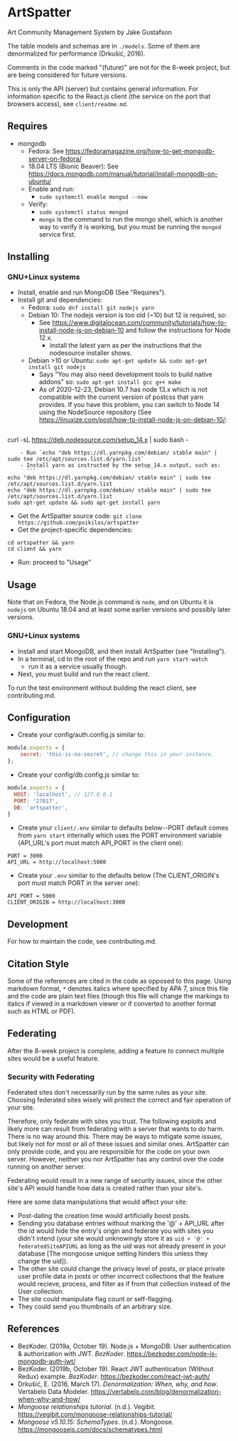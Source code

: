 # ArtSpatter
Art Community Management System by Jake Gustafson

The table models and schemas are in `./models`. Some of them are denormalized
for performance (Drkušić, 2016).

Comments in the code marked "(future)" are not for the 8-week project,
but are being considered for future versions.

This is only the API (server) but contains general information. For
information specific to the React.js client (the service on the port
that browsers access), see `client/readme.md`.

## Requires
- mongodb
  - Fedora: See
    <https://fedoramagazine.org/how-to-get-mongodb-server-on-fedora/>
  - 18.04 LTS (Bionic Beaver): See
    <https://docs.mongodb.com/manual/tutorial/install-mongodb-on-ubuntu/>
  - Enable and run:
    - `sudo systemctl enable mongod --now`
  - Verify:
    - `sudo systemctl status mongod`
    - `mongo` is the command to run the mongo shell, which is another
      way to verify it is working, but you must be running the `mongod`
      service first.


## Installing
### GNU+Linux systems
- Install, enable and run MongoDB (See "Requires").
- Install git and dependencies:
  - Fedora: `sudo dnf install git nodejs yarn`
  - Debian 10: The nodejs version is too old (~10) but 12 is required, so:
    - See <https://www.digitalocean.com/community/tutorials/how-to-install-node-js-on-debian-10>
      and follow the instructions for Node 12.x.
      - install the latest yarn as per the instructions that the nodesource installer shows.
  - Debian >10 or Ubuntu: `sudo apt-get update && sudo apt-get install git nodejs`
    - Says "You may also need development tools to build native addons" so:
      `sudo apt-get install gcc g++ make`
    - As of 2020-12-23, Debian 10.7 has node 13.x which is not compatible
      with the current version of postcss that yarn provides. If you have
      this problem, you can switch to Node 14 using the NodeSource
      repository (See
      <https://linuxize.com/post/how-to-install-node-js-on-debian-10/>:
    ```
curl -sL https://deb.nodesource.com/setup_14.x | sudo bash -
```
    - Run `echo "deb https://dl.yarnpkg.com/debian/ stable main" | sudo tee /etc/apt/sources.list.d/yarn.list`
    - Install yarn as instructed by the setup_14.x output, such as:
      ```
echo "deb https://dl.yarnpkg.com/debian/ stable main" | sudo tee /etc/apt/sources.list.d/yarn.list
echo "deb https://dl.yarnpkg.com/debian/ stable main" | sudo tee /etc/apt/sources.list.d/yarn.list
sudo apt-get update && sudo apt-get install yarn
```
- Get the ArtSpatter source code:
  `git clone https://github.com/poikilos/artspatter`
- Get the project-specific dependencies:
```
cd artspatter && yarn
cd client && yarn
```
- Run: proceed to "Usage"


## Usage
Note that on Fedora, the Node.js command is `node`, and on Ubuntu it is
`nodejs` on Ubuntu 18.04 and at least some earlier versions and possibly
later versions.

### GNU+Linux systems
- Install and start MongoDB, and then install ArtSpatter
  (see "Installing").
- In a terminal, cd to the root of the repo and run `yarn start-watch`
  - run it as a service usually though.
- Next, you must build and run the react client.

To run the test environment without building the react client, see
contributing.md.


## Configuration

- Create your config/auth.config.js similar to:
```JavaScript
module.exports = {
    secret: 'this-is-no-secret', // change this in your instance.
};
```
- Create your config/db.config.js similar to:
```JavaScript
module.exports = {
  HOST: 'localhost', // 127.0.0.1
  PORT: '27017',
  DB: 'artspatter',
}
```
- Create your `client/.env` similar to defaults below--PORT default
  comes from `yarn start` internally which uses the PORT environment
  variable (API_URL's port must match API_PORT in the client one):
```
PORT = 3000
API_URL = http://localhost:5000
```
- Create your `.env` similar to the defaults below (The CLIENT_ORIGIN's
  port must match PORT in the server one):
```
API_PORT = 5000
CLIENT_ORIGIN = http://localhost:3000
```


## Development
For how to maintain the code, see contributing.md.


## Citation Style

Some of the references are cited in the code as opposed to this page.
Using markdown format, `*` denotes italics where specified by APA 7,
since this file and the code are plain text files (though this file
will change the markings to italics if viewed in a markdown viewer or
if converted to another format such as HTML or PDF).

## Federating
After the 8-week project is complete, adding a feature to connect
multiple sites would be a useful feature.

### Security with Federating
Federated sites don't necessarily run by the same rules as your site.
Choosing federated sites wisely will protect the correct and fair
operation of your site.

Therefore, only federate with sites you trust. The following exploits
and likely more can result from federating with a server that wants to
do harm. There is no way around this. There may be ways to mitigate
some issues, but likely not for most or all of these issues and similar
ones. ArtSpatter can only provide code, and you are responsible for the
code on your own server. However, neither you nor ArtSpatter has any
control over the code running on another server.

Federating would result in a new range of security issues, since the
other site's API would handle how data is created rather than your
site's.

Here are some data manipulations that would affect your site:
- Post-dating the creation time would artificially boost posts.
- Sending you database entries without marking the '@' + API_URL after
  the id would hide the entry's origin and federate you with sites you
  didn't intend (your site would unknowingly store it as
  `uid + '@' + federatedSiteAPIURL` as long as the uid was not already
  present in your database [The mongoose unique setting hinders this
  unless they change the uid]).
- The other site could change the privacy level of posts, or place
  private user profile data in posts or other incorrect collections that
  the feature would recieve, process, and filter as if from that
  collection instead of the User collection.
- The site could manipulate flag count or self-flagging.
- They could send you thumbnails of an arbitrary size.


## References
- BezKoder. (2019a, October 19). Node.js + MongoDB: User authentication
  & authorization with JWT. *BezKoder*.
  https://bezkoder.com/node-js-mongodb-auth-jwt/
- BezKoder. (2019b, October 19). React JWT authentication (Without
  Redux) example. *BezKoder*. https://bezkoder.com/react-jwt-auth/
- Drkušić, E. (2016, March 17). *Denormalization: When, why, and how*.
  Vertabelo Data Modeler.
  https://vertabelo.com/blog/denormalization-when-why-and-how/
- *Mongoose relationships tutorial*. (n.d.). Vegibit.
  https://vegibit.com/mongoose-relationships-tutorial/
- *Mongoose v5.10.15: SchemaTypes*. (n.d.). Mongoose.
  https://mongoosejs.com/docs/schematypes.html
